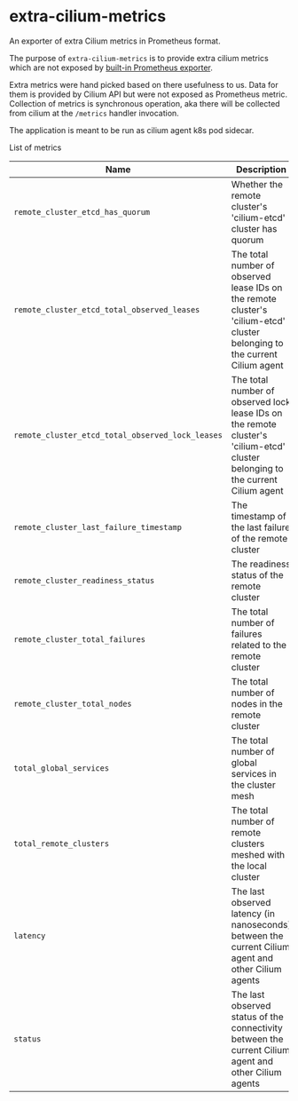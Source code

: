 # extra-cilium-metrics

An exporter of extra Cilium metrics in Prometheus format.

The purpose of `extra-cilium-metrics` is to provide extra cilium metrics which are not exposed by [built-in Prometheus exporter](https://docs.cilium.io/en/v1.9/operations/metrics/).

Extra metrics were hand picked based on there usefulness to us. Data for them is provided by Cilium API but were not exposed as Prometheus metric.
Collection of metrics is synchronous operation, aka there will be collected from cilium at the `/metrics` handler invocation.

The application is meant to be run as cilium agent k8s pod sidecar.

List of metrics

| Name                                             | Description                                                                                                                     |
|--------------------------------------------------|---------------------------------------------------------------------------------------------------------------------------------|
| `remote_cluster_etcd_has_quorum`                 | Whether the remote cluster's 'cilium-etcd' cluster has quorum                                                                   |
| `remote_cluster_etcd_total_observed_leases`      | The total number of observed lease IDs on the remote cluster's 'cilium-etcd' cluster belonging to the current Cilium agent      |
| `remote_cluster_etcd_total_observed_lock_leases` | The total number of observed lock lease IDs on the remote cluster's 'cilium-etcd' cluster belonging to the current Cilium agent |
| `remote_cluster_last_failure_timestamp`          | The timestamp of the last failure of the remote cluster                                                                         |
| `remote_cluster_readiness_status`                | The readiness status of the remote cluster                                                                                      |
| `remote_cluster_total_failures`                  | The total number of failures related to the remote cluster                                                                      |
| `remote_cluster_total_nodes`                     | The total number of nodes in the remote cluster                                                                                 |
| `total_global_services`                          | The total number of global services in the cluster mesh                                                                         |
| `total_remote_clusters`                          | The total number of remote clusters meshed with the local cluster                                                               |
| `latency`                                        | The last observed latency (in nanoseconds) between the current Cilium agent and other Cilium agents                             |
| `status`                                         | The last observed status of the connectivity between the current Cilium agent and other Cilium agents                           |
